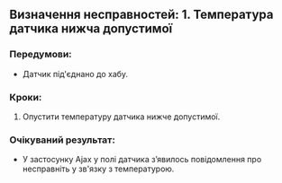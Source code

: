 ## Визначення несправностей: 1. Температура датчика нижча допустимої

### Передумови:
 - Датчик під'єднано до хабу.

### Кроки:
1. Опустити температуру датчика нижче допустимої.

### Очікуваний результат:
- У застосунку Ajax у полі датчика зʼявилось повідомлення про несправніть у зв'язку з температурою.